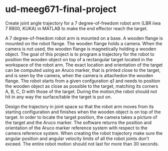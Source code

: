 # ud-meeg671-final-project
Create joint angle trajectory for a 7 degree-of-freedom robot arm (LBR iiwa 7 R800, KUKA) in MATLAB to make the end effector reach the target.

A 7 degree-of-freedom robot arm is mounted on a base. A wooden flange is mounted on the robot flange. The wooden flange holds a camera. When the camera is not used, the wooden flange is magnetically holding a wooden object. The goal of this project is to program a trajectory for the robot to position the wooden object on top of a rectangular target located in the workspace of the robot arm. The exact location and orientation of the target can be computed using an Aruco marker, that is printed close to the target, and is seen by the camera, when the camera is attachedon the wooden flange. The robot starts from a given confguration q1 and needs to position the wooden object as close as possible to the target, matching its corners A, B, C, D with those of the target. During the motion,the robot should not hit in any way the surface/table the target is put on.

Design the trajectory in joint space so that the robot arm moves from its starting configuration and finishes when the wooden object is on top of the target. In order to locate the target position, the camera takes a picture of the target and the Aruco marker. The software returns the position and orientation of the Aruco marker reference system with respect to the camera reference system. When creating the robot trajectory make sure the angular position and angular velocity limits of all the robot joints don't exceed. The entire robot motion should not last for more than 30 seconds.
